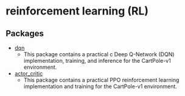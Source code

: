 # reinforcement learning (RL)

## Packages
* [dqn](./dqn/README.md)
    * This package contains a practical c Deep Q-Network (DQN) implementation, training, and inference for the CartPole-v1 environment.
* [actor_critic](./actor_critic/README.md)
  * This package contains a practical PPO reinforcement learning implementation and training for the CartPole-v1 environment.
